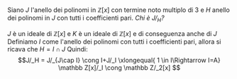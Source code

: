 Siano $J$ l'anello dei polinomi in $\mathbb Z[x]$ con termine noto multiplo di $3$ e $H$ anello dei polinomi in $J$ con tutti i coefficienti pari. 
*Chi è $J/_H$?*

$J$ è un ideale di $\mathbb Z[x]$ e $K$ è un ideale di $\mathbb Z[x]$ e di conseguenza anche di $J$
Definiamo $I$ come l'anello dei polinomi con tutti i coefficienti pari, allora si ricava che $H = I\cap J$ Quindi: $$J/_H = J/_{J\cap I} \cong I+J/_I \xlongequal{ 1 \in I\Rightarrow I=A} \mathbb Z[x]/_I \cong \mathbb Z/_2[x] $$